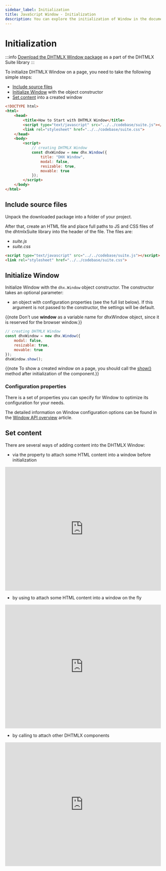 ```yaml
---
sidebar_label: Initialization
title: JavaScript Window - Initialization 
description: You can explore the initialization of Window in the documentation of the DHTMLX JavaScript UI library. Browse developer guides and API reference, try out code examples and live demos, and download a free 30-day evaluation version of DHTMLX Suite.
---
```


# Initialization

:::info
[Download the DHTMLX Window package](https://dhtmlx.com/docs/products/dhtmlxSuite/download.shtml) as a part of the DHTMLX Suite library
:::

To initialize DHTMLX Window on a page, you need to take the following simple steps:

- [Include source files](#include-source-files)
- [Initialize Window](#initialize-window) with the object constructor
- [Set content](#set-content) into a created window

~~~html title="index.html"
<!DOCTYPE html>
<html>
    <head>
        <title>How to Start with DHTMLX Window</title>         
        <script type="text/javascript" src="../../codebase/suite.js"></script>
        <link rel="stylesheet" href="../../codebase/suite.css">
    </head>
    <body>
        <script>
            // creating DHTMLX Window 
            const dhxWindow = new dhx.Window({
                title: "DHX Window",
                modal: false,
                resizable: true,
                movable: true
            });
        </script>
    </body>
</html>
~~~

## Include source files

Unpack the downloaded package into a folder of your project.

After that, create an HTML file and place full paths to JS and CSS files of the dhtmlxSuite library into the header of the file. The files are:

- *suite.js*
- *suite.css*

~~~html title="index.html"
<script type="text/javascript" src="../../codebase/suite.js"></script>
<link rel="stylesheet" href="../../codebase/suite.css">
~~~

## Initialize Window

Initialize Window with the `dhx.Window` object constructor. The constructor takes an optional parameter:

- an object with configuration properties (see the full list below). If this argument is not passed to the constructor, the settings will be default.

{{note Don't use **window** as a variable name for dhxWindow object, since it is reserved for the browser window.}}

~~~js title="index.js"
// creating DHTMLX Window
const dhxWindow = new dhx.Window({
    modal: false,
    resizable: true,
    movable: true
});
dhxWindow.show();
~~~


{{note To show a created window on a page, you should call the [show()](window/api/window_show_method.md) method after initialization of the component.}}

### Configuration properties

There is a set of properties you can specify for Window to optimize its configuration for your needs.

The detailed information on Window configuration options can be found in the [Window API overview](window/api/api_overview.md#properties) article.

## Set content

There are several ways of adding content into the DHTMLX Window:

- via the [](window/api/window_html_config.md) property to attach some HTML content into a window before initialization

<iframe src="https://snippet.dhtmlx.com/6qqezjxe?mode=js" frameborder="0" class="snippet_iframe" width="100%" height="400"></iframe>

- by using [](window/api/window_attachhtml_method.md) to attach some HTML content into a window on the fly

<iframe src="https://snippet.dhtmlx.com/6uelt44m?mode=js" frameborder="0" class="snippet_iframe" width="100%" height="400"></iframe>

- by calling [](window/api/window_attach_method.md) to attach other DHTMLX components

<iframe src="https://snippet.dhtmlx.com/t9ncuuou?mode=js" frameborder="0" class="snippet_iframe" width="100%" height="400"></iframe>

